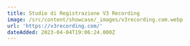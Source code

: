```yaml
---
title: Studio di Registrazione V3 Recording
image: /src/content/showcase/_images/v3recording.com.webp
url: 'https://v3recording.com/'
dateAdded: 2023-04-04T19:06:24.000Z
---
```


